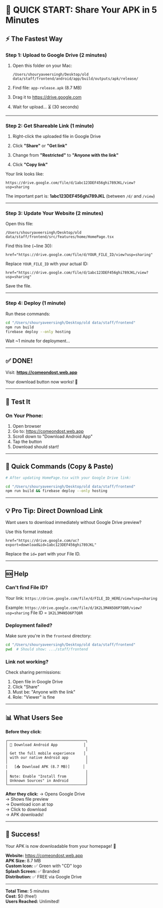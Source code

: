 # 🚀 QUICK START: Share Your APK in 5 Minutes

## ⚡ The Fastest Way

### Step 1: Upload to Google Drive (2 minutes)

1. Open this folder on your Mac:
   ```
   /Users/shouryaveersingh/Desktop/old data/staff/frontend/android/app/build/outputs/apk/release/
   ```

2. Find file: `app-release.apk` (8.7 MB)

3. Drag it to https://drive.google.com

4. Wait for upload... ⏳ (30 seconds)

---

### Step 2: Get Shareable Link (1 minute)

1. Right-click the uploaded file in Google Drive

2. Click **"Share"** or **"Get link"**

3. Change from **"Restricted"** to **"Anyone with the link"**

4. Click **"Copy link"**

Your link looks like:
```
https://drive.google.com/file/d/1abc123DEF456ghi789JKL/view?usp=sharing
```

The important part is: **1abc123DEF456ghi789JKL** (between `/d/` and `/view`)

---

### Step 3: Update Your Website (2 minutes)

Open this file:
```
/Users/shouryaveersingh/Desktop/old data/staff/frontend/src/features/home/HomePage.tsx
```

Find this line (~line 30):
```tsx
href="https://drive.google.com/file/d/YOUR_FILE_ID/view?usp=sharing"
```

Replace `YOUR_FILE_ID` with your actual ID:
```tsx
href="https://drive.google.com/file/d/1abc123DEF456ghi789JKL/view?usp=sharing"
```

Save the file.

---

### Step 4: Deploy (1 minute)

Run these commands:
```bash
cd "/Users/shouryaveersingh/Desktop/old data/staff/frontend"
npm run build
firebase deploy --only hosting
```

Wait ~1 minute for deployment...

---

## ✅ DONE!

Visit: **https://comeondost.web.app**

Your download button now works! 🎉

---

## 📱 Test It

### On Your Phone:
1. Open browser
2. Go to: https://comeondost.web.app
3. Scroll down to "Download Android App"
4. Tap the button
5. Download should start!

---

## 🔧 Quick Commands (Copy & Paste)

```bash
# After updating HomePage.tsx with your Google Drive link:

cd "/Users/shouryaveersingh/Desktop/old data/staff/frontend"
npm run build && firebase deploy --only hosting
```

---

## 💡 Pro Tip: Direct Download Link

Want users to download immediately without Google Drive preview?

Use this format instead:
```tsx
href="https://drive.google.com/uc?export=download&id=1abc123DEF456ghi789JKL"
```

Replace the `id=` part with your File ID.

---

## 🆘 Help

### Can't find File ID?
Your link: `https://drive.google.com/file/d/FILE_ID_HERE/view?usp=sharing`

Example: `https://drive.google.com/file/d/1K2L3M4N5O6P7Q8R/view?usp=sharing`
File ID = `1K2L3M4N5O6P7Q8R`

### Deployment failed?
Make sure you're in the `frontend` directory:
```bash
cd "/Users/shouryaveersingh/Desktop/old data/staff/frontend"
pwd  # Should show: .../staff/frontend
```

### Link not working?
Check sharing permissions:
1. Open file in Google Drive
2. Click "Share"
3. Must be: "Anyone with the link"
4. Role: "Viewer" is fine

---

## 📊 What Users See

**Before they click:**
```
┌────────────────────────────────────┐
│ 📱 Download Android App            │
│                                    │
│ Get the full mobile experience    │
│ with our native Android app        │
│                                    │
│   [📥 Download APK (8.7 MB)]      │
│                                    │
│ Note: Enable "Install from         │
│ Unknown Sources" in Android        │
└────────────────────────────────────┘
```

**After they click:**
→ Opens Google Drive  
→ Shows file preview  
→ Download icon at top  
→ Click to download  
→ APK downloads!

---

## 🎯 Success!

Your APK is now downloadable from your homepage! 🚀

**Website:** https://comeondost.web.app  
**APK Size:** 8.7 MB  
**Custom Icon:** ✅ Green with "CD" logo  
**Splash Screen:** ✅ Branded  
**Distribution:** ✅ FREE via Google Drive

---

**Total Time:** 5 minutes  
**Cost:** $0 (free!)  
**Users Reached:** Unlimited!

